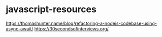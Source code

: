 # javascript-resources

https://thomashunter.name/blog/refactoring-a-nodejs-codebase-using-async-await/
https://30secondsofinterviews.org/

